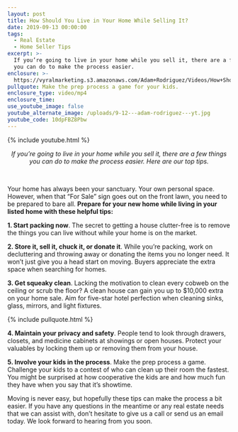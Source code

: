 ```yaml
---
layout: post
title: How Should You Live in Your Home While Selling It?
date: 2019-09-13 00:00:00
tags:
  - Real Estate
  - Home Seller Tips
excerpt: >-
  If you’re going to live in your home while you sell it, there are a few things
  you can do to make the process easier.
enclosure: >-
  https://vyralmarketing.s3.amazonaws.com/Adam+Rodriguez/Videos/How+Should+You+Live+in+Your+Home+While+Selling+It_.mp4
pullquote: Make the prep process a game for your kids.
enclosure_type: video/mp4
enclosure_time:
use_youtube_image: false
youtube_alternate_image: /uploads/9-12---adam-rodriguez---yt.jpg
youtube_code: 10dpFBZ8Pbw
---
```


{% include youtube.html %}

<center><em>If you&rsquo;re going to live in your home while you sell it, there are a few things you can do to make the process easier. Here are our top tips.</em></center>

&nbsp;

Your home has always been your sanctuary. Your own personal space. However, when that “For Sale” sign goes out on the front lawn, you need to be prepared to bare all. **Prepare for your new home while living in your listed home with these helpful tips:**

**1\. Start packing now**. The secret to getting a house clutter-free is to remove the things you can live without while your home is on the market.

**2\. Store it, sell it, chuck it, or donate it**. While you’re packing, work on decluttering and throwing away or donating the items you no longer need. It won’t just give you a head start on moving. Buyers appreciate the extra space when searching for homes.

**3\. Get squeaky clean**. Lacking the motivation to clean every cobweb on the ceiling or scrub the floor? A clean house can gain you up to $10,000 extra on your home sale. Aim for five-star hotel perfection when cleaning sinks, glass, mirrors, and light fixtures.

{% include pullquote.html %}

**4\. Maintain your privacy and safety**. People tend to look through drawers, closets, and medicine cabinets at showings or open houses. Protect your valuables by locking them up or removing them from your house.

**5\. Involve your kids in the process**. Make the prep process a game. Challenge your kids to a contest of who can clean up their room the fastest. You might be surprised at how cooperative the kids are and how much fun they have when you say that it’s showtime.

Moving is never easy, but hopefully these tips can make the process a bit easier. If you have any questions in the meantime or any real estate needs that we can assist with, don’t hesitate to give us a call or send us an email today. We look forward to hearing from you soon.